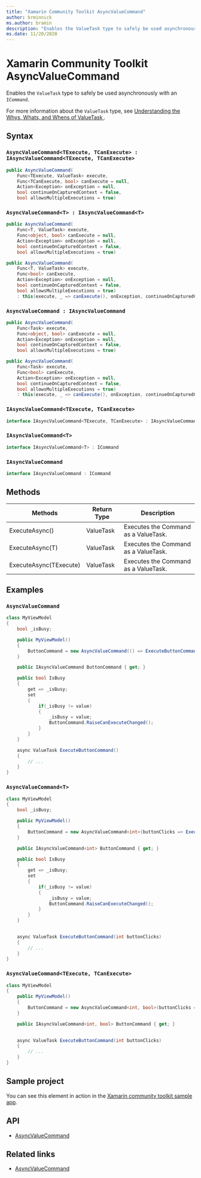 ```yaml
---
title: "Xamarin Community Toolkit AsyncValueCommand"
author: brminnick
ms.author: bramin
description: "Enables the ValueTask type to safely be used asynchronously with an ICommand."
ms.date: 11/20/2020
---
```


# Xamarin Community Toolkit AsyncValueCommand

Enables the `ValueTask` type to safely be used asynchronously with an `ICommand`. 

For more information about the `ValueTask` type, see [Understanding the Whys, Whats, and Whens of ValueTask
](https://blogs.msdn.microsoft.com/dotnet/2018/11/07/understanding-the-whys-whats-and-whens-of-valuetask?WT.mc_id=mobile-0000-bramin).

## Syntax

### `AsyncValueCommand<TExecute, TCanExecute> : IAsyncValueCommand<TExecute, TCanExecute>`

```csharp
public AsyncValueCommand(
    Func<TExecute, ValueTask> execute,
    Func<TCanExecute, bool> canExecute = null,
    Action<Exception> onException = null,
    bool continueOnCapturedContext = false,
    bool allowsMultipleExecutions = true)
```

### `AsyncValueCommand<T> : IAsyncValueCommand<T>`

```csharp
public AsyncValueCommand(
    Func<T, ValueTask> execute,
    Func<object, bool> canExecute = null,
    Action<Exception> onException = null,
    bool continueOnCapturedContext = false,
    bool allowsMultipleExecutions = true)
```

```csharp
public AsyncValueCommand(
    Func<T, ValueTask> execute,
    Func<bool> canExecute,
    Action<Exception> onException = null,
    bool continueOnCapturedContext = false,
    bool allowsMultipleExecutions = true)
    : this(execute, _ => canExecute(), onException, continueOnCapturedContext, allowsMultipleExecutions)
```

### `AsyncValueCommand : IAsyncValueCommand`

```csharp
public AsyncValueCommand(
    Func<Task> execute,
    Func<object, bool> canExecute = null,
    Action<Exception> onException = null,
    bool continueOnCapturedContext = false,
    bool allowsMultipleExecutions = true)
```

```csharp
public AsyncValueCommand(
    Func<Task> execute,
    Func<bool> canExecute,
    Action<Exception> onException = null,
    bool continueOnCapturedContext = false,
    bool allowsMultipleExecutions = true)
    : this(execute, _ => canExecute(), onException, continueOnCapturedContext, allowsMultipleExecutions)
```

### `IAsyncValueCommand<TExecute, TCanExecute>`

```csharp
interface IAsyncValueCommand<TExecute, TCanExecute> : IAsyncValueCommand<TExecute>
```

### `IAsyncValueCommand<T>`

```csharp
interface IAsyncValueCommand<T> : ICommand
```

### `IAsyncValueCommand`

```csharp
interface IAsyncValueCommand : ICommand
```

## Methods

| Methods | Return Type | Description |
| -- | -- | -- |
| ExecuteAsync() | ValueTask | Executes the Command as a ValueTask. |
| ExecuteAsync(T) | ValueTask | Executes the Command as a ValueTask. |
| ExecuteAsync(TExecute) | ValueTask | Executes the Command as a ValueTask. |

## Examples

### `AsyncValueCommand`

```csharp
class MyViewModel
{
    bool _isBusy;

    public MyViewModel()
    {
        ButtonCommand = new AsyncValueCommand(() => ExecuteButtonCommand(), _ => !IsBusy);
    }

    public IAsyncValueCommand ButtonCommand { get; }

    public bool IsBusy
    {
        get => _isBusy;
        set
        {
            if(_isBusy != value)
            {
                _isBusy = value;
                ButtonCommand.RaiseCanExecuteChanged();
            }
        }
    }    

    async ValueTask ExecuteButtonCommand()
    {
        // ...
    }
}
```

### `AsyncValueCommand<T>`

```csharp
class MyViewModel
{
    bool _isBusy;

    public MyViewModel()
    {
        ButtonCommand = new AsyncValueCommand<int>(buttonClicks => ExecuteButtonCommand(buttonClicks), _ => !IsBusy);
    }

    public IAsyncValueCommand<int> ButtonCommand { get; }

    public bool IsBusy
    {
        get => _isBusy;
        set
        {
            if(_isBusy != value)
            {
                _isBusy = value;
                ButtonCommand.RaiseCanExecuteChanged();
            }
        }
    }   
    

    async ValueTask ExecuteButtonCommand(int buttonClicks)
    {
        // ...
    }
}
```

### `AsyncValueCommand<TExecute, TCanExecute>`

```csharp
class MyViewModel
{
    public MyViewModel()
    {
        ButtonCommand = new AsyncValueCommand<int, bool>(buttonClicks => ExecuteButtonCommand(buttonClicks), isBusy => !isBusy);
    }

    public IAsyncValueCommand<int, bool> ButtonCommand { get; } 
    

    async ValueTask ExecuteButtonCommand(int buttonClicks)
    {
        // ...
    }
}
```

## Sample project

You can see this element in action in the [Xamarin community toolkit sample app](https://github.com/xamarin/XamarinCommunityToolkit/tree/main/XamarinCommunityToolkitSample).

## API

- [AsyncValueCommand](https://github.com/xamarin/XamarinCommunityToolkit/blob/main/src/CommunityToolkit/Xamarin.CommunityToolkit/ObjectModel/AsyncValueCommand.shared.cs)

## Related links

- [AsyncValueCommand](AsyncValueCommand.md)
